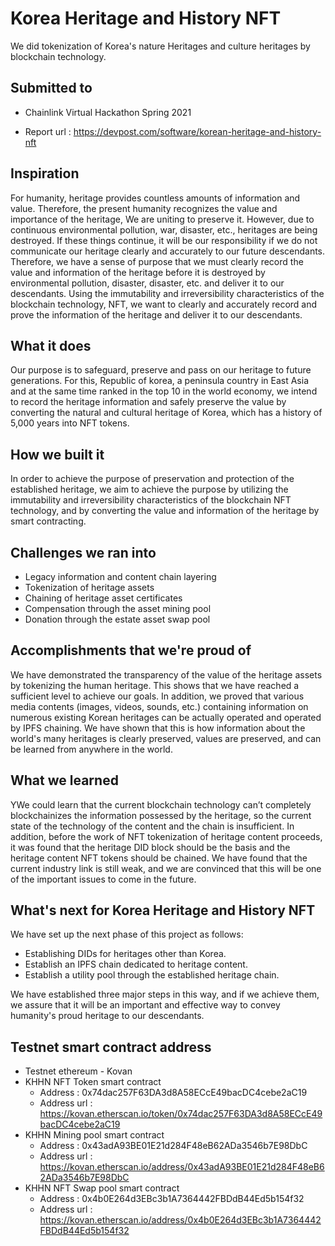 # Korea Heritage and History NFT

We did tokenization of Korea's nature Heritages and culture heritages by blockchain technology.

## Submitted to

* Chainlink Virtual Hackathon Spring 2021
- Report url : https://devpost.com/software/korean-heritage-and-history-nft

## Inspiration

For humanity, heritage provides countless amounts of information and value. Therefore, the present humanity recognizes the value and importance of the heritage, We are uniting to preserve it. However, due to continuous environmental pollution, war, disaster, etc., heritages are being destroyed. If these things continue, it will be our responsibility if we do not communicate our heritage clearly and accurately to our future descendants. Therefore, we have a sense of purpose that we must clearly record the value and information of the heritage before it is destroyed by environmental pollution, disaster, disaster, etc. and deliver it to our descendants. Using the immutability and irreversibility characteristics of the blockchain technology, NFT, we want to clearly and accurately record and prove the information of the heritage and deliver it to our descendants.

## What it does

Our purpose is to safeguard, preserve and pass on our heritage to future generations. For this, Republic of korea, a peninsula country in East Asia and at the same time ranked in the top 10 in the world economy, we intend to record the heritage information and safely preserve the value by converting the natural and cultural heritage of Korea, which has a history of 5,000 years into NFT tokens.

## How we built it

In order to achieve the purpose of preservation and protection of the established heritage, we aim to achieve the purpose by utilizing the immutability and irreversibility characteristics of the blockchain NFT technology, and by converting the value and information of the heritage by smart contracting.

## Challenges we ran into
* Legacy information and content chain layering
* Tokenization of heritage assets
* Chaining of heritage asset certificates
* Compensation through the asset mining pool
* Donation through the estate asset swap pool

## Accomplishments that we're proud of

We have demonstrated the transparency of the value of the heritage assets by tokenizing the human heritage. This shows that we have reached a sufficient level to achieve our goals. In addition, we proved that various media contents (images, videos, sounds, etc.) containing information on numerous existing Korean heritages can be actually operated and operated by IPFS chaining. We have shown that this is how information about the world's many heritages is clearly preserved, values are preserved, and can be learned from anywhere in the world.

## What we learned

YWe could learn that the current blockchain technology can’t completely blockchainizes the information possessed by the heritage, so the current state of the technology of the content and the chain is insufficient. In addition, before the work of NFT tokenization of heritage content proceeds, it was found that the heritage DID block should be the basis and the heritage content NFT tokens should be chained. We have found that the current industry link is still weak, and we are convinced that this will be one of the important issues to come in the future.


## What's next for Korea Heritage and History NFT

We have set up the next phase of this project as follows:

* Establishing DIDs for heritages other than Korea.
* Establish an IPFS chain dedicated to heritage content.
* Establish a utility pool through the established heritage chain.

We have established three major steps in this way, and if we achieve them, we assure that it will be an important and effective way to convey humanity's proud heritage to our descendants.

## Testnet smart contract address

* Testnet ethereum - Kovan
* KHHN NFT Token smart contract 
  - Address : 0x74dac257F63DA3d8A58ECcE49bacDC4cebe2aC19
  - Address url : https://kovan.etherscan.io/token/0x74dac257F63DA3d8A58ECcE49bacDC4cebe2aC19
* KHHN Mining pool smart contract
  - Address : 0x43adA93BE01E21d284F48eB62ADa3546b7E98DbC
  - Address url : https://kovan.etherscan.io/address/0x43adA93BE01E21d284F48eB62ADa3546b7E98DbC
* KHHN NFT Swap pool smart contract
  - Address : 0x4b0E264d3EBc3b1A7364442FBDdB44Ed5b154f32
  - Address url : https://kovan.etherscan.io/address/0x4b0E264d3EBc3b1A7364442FBDdB44Ed5b154f32  
